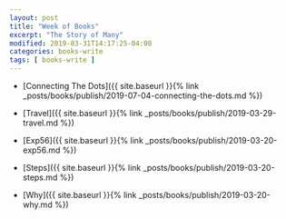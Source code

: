 ```yaml
---
layout: post
title: "Week of Books"
excerpt: "The Story of Many"
modified: 2019-03-31T14:17:25-04:00
categories: books-write
tags: [ books-write ]
---
```



<!--
* [Dom]({{ site.baseurl }}{% link _posts/books/publish/2019-03-31-dom-the-one-book.md %})

* [May2019]({{ site.baseurl }}{% link _posts/books/publish/2019-03-31-may-2019.md %})

-->
* [Connecting The Dots]({{ site.baseurl }}{% link _posts/books/publish/2019-07-04-connecting-the-dots.md %})

* [Travel]({{ site.baseurl }}{% link _posts/books/publish/2019-03-29-travel.md %})

* [Exp56]({{ site.baseurl }}{% link _posts/books/publish/2019-03-20-exp56.md  %})

* [Steps]({{ site.baseurl }}{% link _posts/books/publish/2019-03-20-steps.md  %})

* [Why]({{ site.baseurl }}{% link _posts/books/publish/2019-03-20-why.md %})
